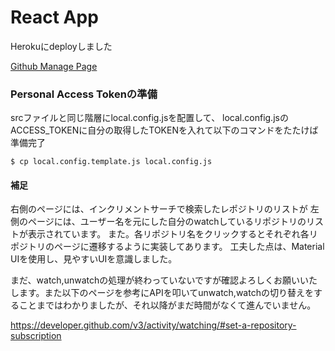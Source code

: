 # React App

Herokuにdeployしました

[Github Manage Page](https://fast-anchorage-30086.herokuapp.com/)

### Personal Access Tokenの準備

srcファイルと同じ階層にlocal.config.jsを配置して、
local.config.jsのACCESS_TOKENに自分の取得したTOKENを入れて以下のコマンドをたたけば準備完了

```
$ cp local.config.template.js local.config.js
```

#### 補足

右側のページには、インクリメントサーチで検索したレポジトリのリストが
左側のページには、ユーザー名を元にした自分のwatchしているリポジトリのリストが表示されています。
また。各リポジトリ名をクリックするとそれぞれ各リポジトリのページに遷移するように実装してあります。
工夫した点は、Material UIを使用し、見やすいUIを意識しました。

まだ、watch,unwatchの処理が終わっていないですが確認よろしくお願いいたします。また以下のページを参考にAPIを叩いてunwatch,watchの切り替えをすることまではわかりましたが、それ以降がまだ時間がなくて進んでいません。

https://developer.github.com/v3/activity/watching/#set-a-repository-subscription
